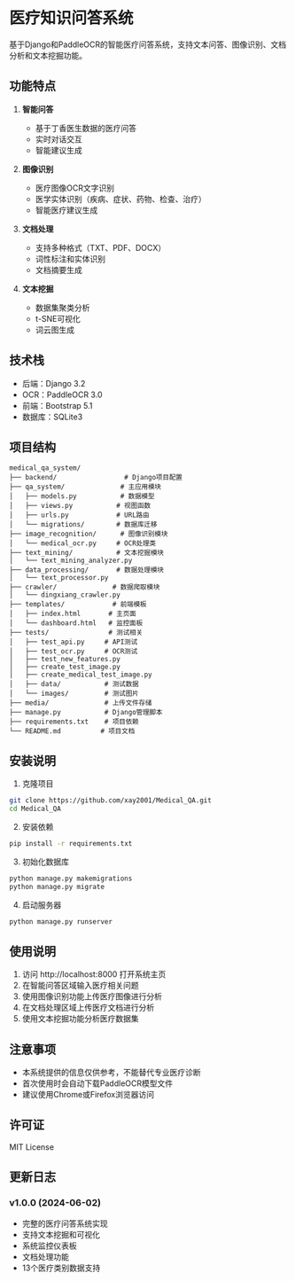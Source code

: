 # 医疗知识问答系统

基于Django和PaddleOCR的智能医疗问答系统，支持文本问答、图像识别、文档分析和文本挖掘功能。

## 功能特点

1. **智能问答**
   - 基于丁香医生数据的医疗问答
   - 实时对话交互
   - 智能建议生成

2. **图像识别**
   - 医疗图像OCR文字识别
   - 医学实体识别（疾病、症状、药物、检查、治疗）
   - 智能医疗建议生成

3. **文档处理**
   - 支持多种格式（TXT、PDF、DOCX）
   - 词性标注和实体识别
   - 文档摘要生成

4. **文本挖掘**
   - 数据集聚类分析
   - t-SNE可视化
   - 词云图生成

## 技术栈

- 后端：Django 3.2
- OCR：PaddleOCR 3.0
- 前端：Bootstrap 5.1
- 数据库：SQLite3

## 项目结构

```
medical_qa_system/
├── backend/                 # Django项目配置
├── qa_system/              # 主应用模块
│   ├── models.py           # 数据模型
│   ├── views.py           # 视图函数
│   ├── urls.py            # URL路由
│   └── migrations/        # 数据库迁移
├── image_recognition/      # 图像识别模块
│   └── medical_ocr.py     # OCR处理类
├── text_mining/           # 文本挖掘模块
│   └── text_mining_analyzer.py
├── data_processing/       # 数据处理模块
│   └── text_processor.py
├── crawler/              # 数据爬取模块
│   └── dingxiang_crawler.py
├── templates/            # 前端模板
│   ├── index.html       # 主页面
│   └── dashboard.html   # 监控面板
├── tests/               # 测试相关
│   ├── test_api.py     # API测试
│   ├── test_ocr.py     # OCR测试
│   ├── test_new_features.py
│   ├── create_test_image.py
│   ├── create_medical_test_image.py
│   ├── data/           # 测试数据
│   └── images/         # 测试图片
├── media/              # 上传文件存储
├── manage.py           # Django管理脚本
├── requirements.txt    # 项目依赖
└── README.md          # 项目文档
```

## 安装说明

1. 克隆项目
```bash
git clone https://github.com/xay2001/Medical_QA.git
cd Medical_QA
```

2. 安装依赖
```bash
pip install -r requirements.txt
```

3. 初始化数据库
```bash
python manage.py makemigrations
python manage.py migrate
```

4. 启动服务器
```bash
python manage.py runserver
```

## 使用说明

1. 访问 http://localhost:8000 打开系统主页
2. 在智能问答区域输入医疗相关问题
3. 使用图像识别功能上传医疗图像进行分析
4. 在文档处理区域上传医疗文档进行分析
5. 使用文本挖掘功能分析医疗数据集

## 注意事项

- 本系统提供的信息仅供参考，不能替代专业医疗诊断
- 首次使用时会自动下载PaddleOCR模型文件
- 建议使用Chrome或Firefox浏览器访问

## 许可证

MIT License

## 更新日志

### v1.0.0 (2024-06-02)
- 完整的医疗问答系统实现
- 支持文本挖掘和可视化
- 系统监控仪表板
- 文档处理功能
- 13个医疗类别数据支持 